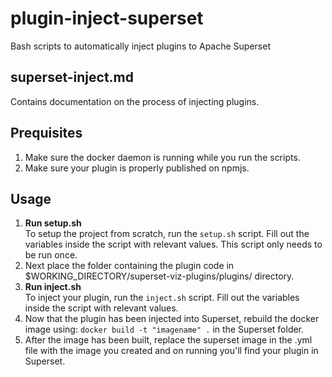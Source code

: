 # plugin-inject-superset
Bash scripts to automatically inject plugins to Apache Superset

## superset-inject.md  
Contains documentation on the process of injecting plugins.  

## Prequisites  
1. Make sure the docker daemon is running while you run the scripts.  
2. Make sure your plugin is properly published on npmjs.

## Usage
1. **Run setup.sh**  
To setup the project from scratch, run the ```setup.sh``` script. Fill out the variables inside the script with relevant values. This script only needs to be run once.  
2. Next place the folder containing the plugin code in $WORKING_DIRECTORY/superset-viz-plugins/plugins/ directory.
3. **Run inject.sh**  
To inject your plugin, run the ```inject.sh``` script. Fill out the variables inside the script with relevant values.  
4. Now that the plugin has been injected into Superset, rebuild the docker image using: ```docker build -t "imagename" .``` in the Superset folder.  
5. After the image has been built, replace the superset image in the .yml file with the image you created and on running you'll find your plugin in Superset.  
